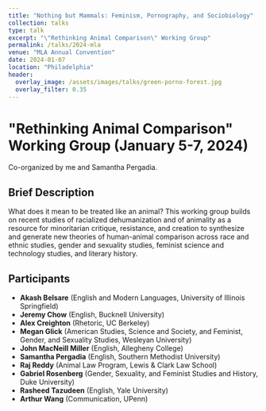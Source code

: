 ```yaml
---
title: "Nothing but Mammals: Feminism, Pornography, and Sociobiology"
collection: talks
type: talk
excerpt: "\"Rethinking Animal Comparison\" Working Group"
permalink: /talks/2024-mla
venue: "MLA Annual Convention"
date: 2024-01-07
location: "Philadelphia"
header:
  overlay_image: /assets/images/talks/green-porno-forest.jpg
  overlay_filter: 0.35
---
```


# "Rethinking Animal Comparison" Working Group (January 5-7, 2024)
Co-organized by me and Samantha Pergadia.

## Brief Description

What does it mean to be treated like an animal? This working group builds on recent studies of racialized dehumanization and of animality as a resource for minoritarian critique, resistance, and creation to synthesize and generate new theories of human-animal comparison across race and ethnic studies, gender and sexuality studies, feminist science and technology studies, and literary history.

## Participants

- **Akash Belsare** (English and Modern Languages, University of Illinois Springfield)
- **Jeremy Chow** (English, Bucknell University)
- **Alex Creighton** (Rhetoric, UC Berkeley)
- **Megan Glick** (American Studies, Science and Society, and Feminist, Gender, and Sexuality Studies, Wesleyan University)
- **John MacNeill Miller** (English, Allegheny College)
- **Samantha Pergadia** (English, Southern Methodist University)
- **Raj Reddy** (Animal Law Program, Lewis & Clark Law School)
- **Gabriel Rosenberg** (Gender, Sexuality, and Feminist Studies and History, Duke University)
- **Rasheed Tazudeen** (English, Yale University)
- **Arthur Wang** (Communication, UPenn)
